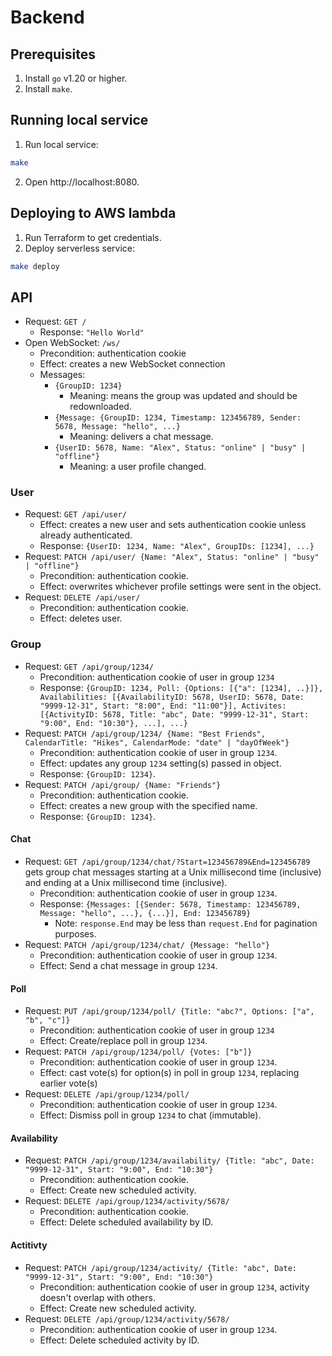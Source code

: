 # Backend

## Prerequisites

1. Install `go` v1.20 or higher.
2. Install `make`.

## Running local service

1. Run local service:
```sh
make
```
2. Open http://localhost:8080.

## Deploying to AWS lambda

1. Run Terraform to get credentials.
2. Deploy serverless service:
```sh
make deploy
```

## API
- Request: `GET /`
  - Response: `"Hello World"`
- Open WebSocket: `/ws/`
  - Precondition: authentication cookie
  - Effect: creates a new WebSocket connection
  - Messages:
    - `{GroupID: 1234}`
      - Meaning: means the group was updated and should be redownloaded.
    - `{Message: {GroupID: 1234, Timestamp: 123456789, Sender: 5678, Message: "hello", ...}`
      - Meaning: delivers a chat message.
    - `{UserID: 5678, Name: "Alex", Status: "online" | "busy" | "offline"}`
      - Meaning: a user profile changed.

### User
- Request: `GET /api/user/`
  - Effect: creates a new user and sets authentication cookie unless already authenticated.
  - Response: `{UserID: 1234, Name: "Alex", GroupIDs: [1234], ...}`
- Request: `PATCH /api/user/ {Name: "Alex", Status: "online" | "busy" | "offline"}`
  - Precondition: authentication cookie.
  - Effect: overwrites whichever profile settings were sent in the object.
- Request: `DELETE /api/user/`
  - Precondition: authentication cookie.
  - Effect: deletes user.

### Group
- Request: `GET /api/group/1234/`
  - Precondition: authentication cookie of user in group `1234`
  - Response: `{GroupID: 1234, Poll: {Options: [{"a": [1234], ..}]}, Availabilities: [{AvailabilityID: 5678, UserID: 5678, Date: "9999-12-31", Start: "8:00", End: "11:00"}], Activites: [{ActivityID: 5678, Title: "abc", Date: "9999-12-31", Start: "9:00", End: "10:30"}, ...], ...}`
- Request: `PATCH /api/group/1234/ {Name: "Best Friends", CalendarTitle: "Hikes", CalendarMode: "date" | "dayOfWeek"}`
  - Precondition: authentication cookie of user in group `1234`.
  - Effect: updates any group `1234` setting(s) passed in object.
  - Response: `{GroupID: 1234}`.
- Request: `PATCH /api/group/ {Name: "Friends"}`
  - Precondition: authentication cookie.
  - Effect: creates a new group with the specified name.
  - Response: `{GroupID: 1234}`.

#### Chat
- Request: `GET /api/group/1234/chat/?Start=123456789&End=123456789` gets group chat messages starting at a Unix millisecond time (inclusive) and ending at a Unix millisecond time (inclusive).
  - Precondition: authentication cookie of user in group `1234`.
  - Response: `{Messages: [{Sender: 5678, Timestamp: 123456789, Message: "hello", ...}, {...}], End: 123456789}`
    - Note: `response.End` may be less than `request.End` for pagination purposes.
- Request: `PATCH /api/group/1234/chat/ {Message: "hello"}`
  - Precondition: authentication cookie of user in group `1234`.
  - Effect: Send a chat message in group `1234`.

#### Poll
- Request: `PUT /api/group/1234/poll/ {Title: "abc?", Options: ["a", "b", "c"]}`
  - Precondition: authentication cookie of user in group `1234`
  - Effect: Create/replace poll in group `1234`.
- Request: `PATCH /api/group/1234/poll/ {Votes: ["b"]}`
  - Precondition: authentication cookie of user in group `1234`.
  - Effect: cast vote(s) for option(s) in poll in group `1234`, replacing earlier vote(s)
- Request: `DELETE /api/group/1234/poll/`
  - Precondition: authentication cookie of user in group `1234`.
  - Effect: Dismiss poll in group `1234` to chat (immutable).

#### Availability
- Request: `PATCH /api/group/1234/availability/ {Title: "abc", Date: "9999-12-31", Start: "9:00", End: "10:30"}`
  - Precondition: authentication cookie.
  - Effect: Create new scheduled activity.
- Request: `DELETE /api/group/1234/activity/5678/`
  - Precondition: authentication cookie.
  - Effect: Delete scheduled availability by ID.

#### Actitivty
- Request: `PATCH /api/group/1234/activity/ {Title: "abc", Date: "9999-12-31", Start: "9:00", End: "10:30"}`
  - Precondition: authentication cookie of user in group `1234`, activity doesn't overlap with others.
  - Effect: Create new scheduled activity.
- Request: `DELETE /api/group/1234/activity/5678/`
  - Precondition: authentication cookie of user in group `1234`.
  - Effect: Delete scheduled activity by ID.